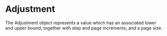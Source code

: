 # Adjustment

The Adjustment object represents a value which has an associated lower and upper bound, together with step and page increments, and a page size.
